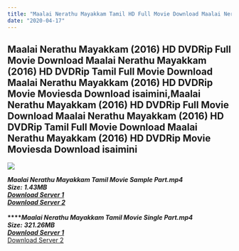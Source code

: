 ```yaml
---
title: "Maalai Nerathu Mayakkam Tamil HD Full Movie Download Maalai Nerathu Mayakkam Tamil HD Movie Download"
date: "2020-04-17"
---
```


## Maalai Nerathu Mayakkam (2016) HD DVDRip Full Movie Download Maalai Nerathu Mayakkam (2016) HD DVDRip Tamil Full Movie Download Maalai Nerathu Mayakkam (2016) HD DVDRip Movie Moviesda Download isaimini,Maalai Nerathu Mayakkam (2016) HD DVDRip Full Movie Download Maalai Nerathu Mayakkam (2016) HD DVDRip Tamil Full Movie Download Maalai Nerathu Mayakkam (2016) HD DVDRip Movie Moviesda Download isaimini

![](https://images.moviebuff.com/ad9ea5b1-84dc-4927-9431-40124d91b44c?w=1000)

**_Maalai Nerathu Mayakkam Tamil Movie Sample Part.mp4_**  
**_Size:_** **_1.43MB_**  
**_[Download Server 1](http://s2.uptofiles.net//files/Tamil{300377c8a1a3ba2999b4bbe3381b1ea1a812b0b70d21946c68d529294a5c2999}202016{300377c8a1a3ba2999b4bbe3381b1ea1a812b0b70d21946c68d529294a5c2999}20Movies/Maalai{300377c8a1a3ba2999b4bbe3381b1ea1a812b0b70d21946c68d529294a5c2999}20Nerathu{300377c8a1a3ba2999b4bbe3381b1ea1a812b0b70d21946c68d529294a5c2999}20Mayakkam{300377c8a1a3ba2999b4bbe3381b1ea1a812b0b70d21946c68d529294a5c2999}20(2016){300377c8a1a3ba2999b4bbe3381b1ea1a812b0b70d21946c68d529294a5c2999}20HD{300377c8a1a3ba2999b4bbe3381b1ea1a812b0b70d21946c68d529294a5c2999}20DVDRip/Mp4{300377c8a1a3ba2999b4bbe3381b1ea1a812b0b70d21946c68d529294a5c2999}20HD{300377c8a1a3ba2999b4bbe3381b1ea1a812b0b70d21946c68d529294a5c2999}20(Single{300377c8a1a3ba2999b4bbe3381b1ea1a812b0b70d21946c68d529294a5c2999}20Part)/Maalai{300377c8a1a3ba2999b4bbe3381b1ea1a812b0b70d21946c68d529294a5c2999}20Nerathu{300377c8a1a3ba2999b4bbe3381b1ea1a812b0b70d21946c68d529294a5c2999}20Mayakkam{300377c8a1a3ba2999b4bbe3381b1ea1a812b0b70d21946c68d529294a5c2999}20DVDRip{300377c8a1a3ba2999b4bbe3381b1ea1a812b0b70d21946c68d529294a5c2999}20HD{300377c8a1a3ba2999b4bbe3381b1ea1a812b0b70d21946c68d529294a5c2999}20Sample.mp4)_**  
[**_Download Server 2_**](http://s2.uptofiles.net//files/Tamil{300377c8a1a3ba2999b4bbe3381b1ea1a812b0b70d21946c68d529294a5c2999}202016{300377c8a1a3ba2999b4bbe3381b1ea1a812b0b70d21946c68d529294a5c2999}20Movies/Maalai{300377c8a1a3ba2999b4bbe3381b1ea1a812b0b70d21946c68d529294a5c2999}20Nerathu{300377c8a1a3ba2999b4bbe3381b1ea1a812b0b70d21946c68d529294a5c2999}20Mayakkam{300377c8a1a3ba2999b4bbe3381b1ea1a812b0b70d21946c68d529294a5c2999}20(2016){300377c8a1a3ba2999b4bbe3381b1ea1a812b0b70d21946c68d529294a5c2999}20HD{300377c8a1a3ba2999b4bbe3381b1ea1a812b0b70d21946c68d529294a5c2999}20DVDRip/Mp4{300377c8a1a3ba2999b4bbe3381b1ea1a812b0b70d21946c68d529294a5c2999}20HD{300377c8a1a3ba2999b4bbe3381b1ea1a812b0b70d21946c68d529294a5c2999}20(Single{300377c8a1a3ba2999b4bbe3381b1ea1a812b0b70d21946c68d529294a5c2999}20Part)/Maalai{300377c8a1a3ba2999b4bbe3381b1ea1a812b0b70d21946c68d529294a5c2999}20Nerathu{300377c8a1a3ba2999b4bbe3381b1ea1a812b0b70d21946c68d529294a5c2999}20Mayakkam{300377c8a1a3ba2999b4bbe3381b1ea1a812b0b70d21946c68d529294a5c2999}20DVDRip{300377c8a1a3ba2999b4bbe3381b1ea1a812b0b70d21946c68d529294a5c2999}20HD{300377c8a1a3ba2999b4bbe3381b1ea1a812b0b70d21946c68d529294a5c2999}20Sample.mp4)  
**_[  
](http://s2.uptofiles.net//files/Tamil{300377c8a1a3ba2999b4bbe3381b1ea1a812b0b70d21946c68d529294a5c2999}202016{300377c8a1a3ba2999b4bbe3381b1ea1a812b0b70d21946c68d529294a5c2999}20Movies/Maalai{300377c8a1a3ba2999b4bbe3381b1ea1a812b0b70d21946c68d529294a5c2999}20Nerathu{300377c8a1a3ba2999b4bbe3381b1ea1a812b0b70d21946c68d529294a5c2999}20Mayakkam{300377c8a1a3ba2999b4bbe3381b1ea1a812b0b70d21946c68d529294a5c2999}20(2016){300377c8a1a3ba2999b4bbe3381b1ea1a812b0b70d21946c68d529294a5c2999}20HD{300377c8a1a3ba2999b4bbe3381b1ea1a812b0b70d21946c68d529294a5c2999}20DVDRip/Mp4{300377c8a1a3ba2999b4bbe3381b1ea1a812b0b70d21946c68d529294a5c2999}20HD{300377c8a1a3ba2999b4bbe3381b1ea1a812b0b70d21946c68d529294a5c2999}20(Single{300377c8a1a3ba2999b4bbe3381b1ea1a812b0b70d21946c68d529294a5c2999}20Part)/Maalai{300377c8a1a3ba2999b4bbe3381b1ea1a812b0b70d21946c68d529294a5c2999}20Nerathu{300377c8a1a3ba2999b4bbe3381b1ea1a812b0b70d21946c68d529294a5c2999}20Mayakkam{300377c8a1a3ba2999b4bbe3381b1ea1a812b0b70d21946c68d529294a5c2999}20DVDRip{300377c8a1a3ba2999b4bbe3381b1ea1a812b0b70d21946c68d529294a5c2999}20HD{300377c8a1a3ba2999b4bbe3381b1ea1a812b0b70d21946c68d529294a5c2999}20Sample.mp4)_****_Maalai Nerathu Mayakkam Tamil Movie Single Part.mp4_**  
**_Size:_** **_321.26MB_**  
**_[Download Server 1](http://s2.uptofiles.net//files/Tamil{300377c8a1a3ba2999b4bbe3381b1ea1a812b0b70d21946c68d529294a5c2999}202016{300377c8a1a3ba2999b4bbe3381b1ea1a812b0b70d21946c68d529294a5c2999}20Movies/Maalai{300377c8a1a3ba2999b4bbe3381b1ea1a812b0b70d21946c68d529294a5c2999}20Nerathu{300377c8a1a3ba2999b4bbe3381b1ea1a812b0b70d21946c68d529294a5c2999}20Mayakkam{300377c8a1a3ba2999b4bbe3381b1ea1a812b0b70d21946c68d529294a5c2999}20(2016){300377c8a1a3ba2999b4bbe3381b1ea1a812b0b70d21946c68d529294a5c2999}20HD{300377c8a1a3ba2999b4bbe3381b1ea1a812b0b70d21946c68d529294a5c2999}20DVDRip/Mp4{300377c8a1a3ba2999b4bbe3381b1ea1a812b0b70d21946c68d529294a5c2999}20HD{300377c8a1a3ba2999b4bbe3381b1ea1a812b0b70d21946c68d529294a5c2999}20(Single{300377c8a1a3ba2999b4bbe3381b1ea1a812b0b70d21946c68d529294a5c2999}20Part)/Maalai{300377c8a1a3ba2999b4bbe3381b1ea1a812b0b70d21946c68d529294a5c2999}20Nerathu{300377c8a1a3ba2999b4bbe3381b1ea1a812b0b70d21946c68d529294a5c2999}20Mayakkam{300377c8a1a3ba2999b4bbe3381b1ea1a812b0b70d21946c68d529294a5c2999}20DVDRip{300377c8a1a3ba2999b4bbe3381b1ea1a812b0b70d21946c68d529294a5c2999}20Single{300377c8a1a3ba2999b4bbe3381b1ea1a812b0b70d21946c68d529294a5c2999}20Part.mp4)_**  
[Download Server 2](http://s2.uptofiles.net//files/Tamil{300377c8a1a3ba2999b4bbe3381b1ea1a812b0b70d21946c68d529294a5c2999}202016{300377c8a1a3ba2999b4bbe3381b1ea1a812b0b70d21946c68d529294a5c2999}20Movies/Maalai{300377c8a1a3ba2999b4bbe3381b1ea1a812b0b70d21946c68d529294a5c2999}20Nerathu{300377c8a1a3ba2999b4bbe3381b1ea1a812b0b70d21946c68d529294a5c2999}20Mayakkam{300377c8a1a3ba2999b4bbe3381b1ea1a812b0b70d21946c68d529294a5c2999}20(2016){300377c8a1a3ba2999b4bbe3381b1ea1a812b0b70d21946c68d529294a5c2999}20HD{300377c8a1a3ba2999b4bbe3381b1ea1a812b0b70d21946c68d529294a5c2999}20DVDRip/Mp4{300377c8a1a3ba2999b4bbe3381b1ea1a812b0b70d21946c68d529294a5c2999}20HD{300377c8a1a3ba2999b4bbe3381b1ea1a812b0b70d21946c68d529294a5c2999}20(Single{300377c8a1a3ba2999b4bbe3381b1ea1a812b0b70d21946c68d529294a5c2999}20Part)/Maalai{300377c8a1a3ba2999b4bbe3381b1ea1a812b0b70d21946c68d529294a5c2999}20Nerathu{300377c8a1a3ba2999b4bbe3381b1ea1a812b0b70d21946c68d529294a5c2999}20Mayakkam{300377c8a1a3ba2999b4bbe3381b1ea1a812b0b70d21946c68d529294a5c2999}20DVDRip{300377c8a1a3ba2999b4bbe3381b1ea1a812b0b70d21946c68d529294a5c2999}20Single{300377c8a1a3ba2999b4bbe3381b1ea1a812b0b70d21946c68d529294a5c2999}20Part.mp4)
